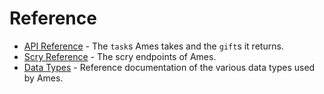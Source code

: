 # Reference

- [API Reference](tasks.md) - The `task`s Ames takes and the `gift`s it returns.
- [Scry Reference](scry.md) - The scry endpoints of Ames.
- [Data Types](data-types.md) - Reference documentation of the various data types used by Ames.
